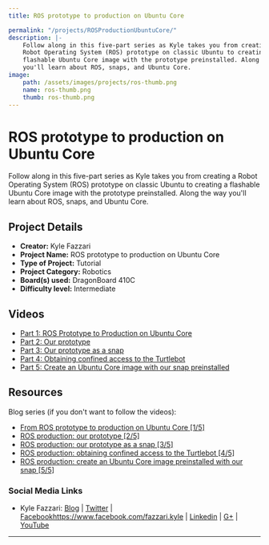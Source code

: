 ```yaml
---
title: ROS prototype to production on Ubuntu Core

permalink: "/projects/ROSProductionUbuntuCore/"
description: |-
    Follow along in this five-part series as Kyle takes you from creating a
    Robot Operating System (ROS) prototype on classic Ubuntu to creating a
    flashable Ubuntu Core image with the prototype preinstalled. Along the way
    you'll learn about ROS, snaps, and Ubuntu Core.
image:
    path: /assets/images/projects/ros-thumb.png
    name: ros-thumb.png
    thumb: ros-thumb.png
---
```

# ROS prototype to production on Ubuntu Core

Follow along in this five-part series as Kyle takes you from creating a
Robot Operating System (ROS) prototype on classic Ubuntu to creating a
flashable Ubuntu Core image with the prototype preinstalled. Along the way
you'll learn about ROS, snaps, and Ubuntu Core.

## Project Details

- **Creator:** Kyle Fazzari
- **Project Name:** ROS prototype to production on Ubuntu Core
- **Type of Project:** Tutorial
- **Project Category:** Robotics
- **Board(s) used:** DragonBoard 410C
- **Difficulty level:** Intermediate

## Videos

- [Part 1: ROS Prototype to Production on Ubuntu Core](https://youtu.be/x6BkzfwOZbc?list=PL1LO5F1-Jh8K6R1Ba23irALtey6CRFFYu)
- [Part 2: Our prototype](https://youtu.be/QFrOXd2avfo?list=PL1LO5F1-Jh8K6R1Ba23irALtey6CRFFYu)
- [Part 3: Our prototype as a snap](https://youtu.be/Dw1aqbucPbY?list=PL1LO5F1-Jh8K6R1Ba23irALtey6CRFFYu)
- [Part 4: Obtaining confined access to the Turtlebot](https://youtu.be/m9wqj34-2go?list=PL1LO5F1-Jh8K6R1Ba23irALtey6CRFFYu)
- [Part 5: Create an Ubuntu Core image with our snap preinstalled](https://youtu.be/NUackegFqWQ?list=PL1LO5F1-Jh8K6R1Ba23irALtey6CRFFYu)

## Resources

Blog series (if you don't want to follow the videos):
- [From ROS prototype to production on Ubuntu Core [1/5]](https://insights.ubuntu.com/2017/04/06/from-ros-prototype-to-production-on-ubuntu-core/)
- [ROS production: our prototype [2/5]](https://insights.ubuntu.com/2017/04/13/ros-production-our-prototype/)
- [ROS production: our prototype as a snap [3/5]](https://insights.ubuntu.com/2017/04/21/ros-production-our-prototype-as-a-snap-35/)
- [ROS production: obtaining confined access to the Turtlebot [4/5]](https://insights.ubuntu.com/2017/04/27/ros-production-obtaining-confined-access-to-the-turtlebot-45/)
- [ROS production: create an Ubuntu Core image preinstalled with our snap [5/5]](https://insights.ubuntu.com/2017/05/09/ros-production-create-ubuntu-core-image-with-snap-preinstalled-55/)

### Social Media Links

- Kyle Fazzari: [Blog](https://kyrofa.com) &#124; [Twitter](https://twitter.com/rainveil) &#124; [Facebook]()https://www.facebook.com/fazzari.kyle &#124; [Linkedin](https://www.linkedin.com/in/kylefazzari/) &#124; [G+](https://plus.google.com/+KyleFazzari) &#124; [YouTube](https://youtube.com/c/KyleFazzari)

***
